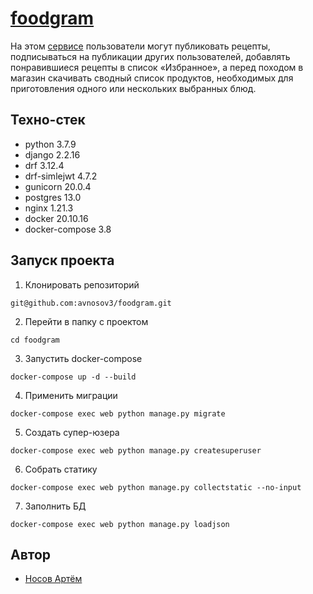 # [foodgram](https://foodgram.servebeer.com/recipes/)

На этом [сервисе](https://foodgram.servebeer.com/recipes/) пользователи могут публиковать рецепты, подписываться на публикации других пользователей, добавлять понравившиеся рецепты в список «Избранное», а перед походом в магазин скачивать сводный список продуктов, необходимых для приготовления одного или нескольких выбранных блюд.

## Техно-стек
* python 3.7.9
* django 2.2.16
* drf 3.12.4
* drf-simlejwt 4.7.2
* gunicorn 20.0.4
* postgres 13.0
* nginx 1.21.3
* docker 20.10.16
* docker-compose 3.8

## Запуск проекта

1. Клонировать репозиторий
```
git@github.com:avnosov3/foodgram.git
```
2. Перейти в папку с проектом
```
cd foodgram
```
3. Запустить docker-compose
```
docker-compose up -d --build
```
4. Применить миграции
```
docker-compose exec web python manage.py migrate
```
5. Создать супер-юзера
```
docker-compose exec web python manage.py createsuperuser
```
6. Собрать статику
```
docker-compose exec web python manage.py collectstatic --no-input
```
7. Заполнить БД
```
docker-compose exec web python manage.py loadjson
```

## Автор
* [Носов Артём](https://github.com/avnosov3)
